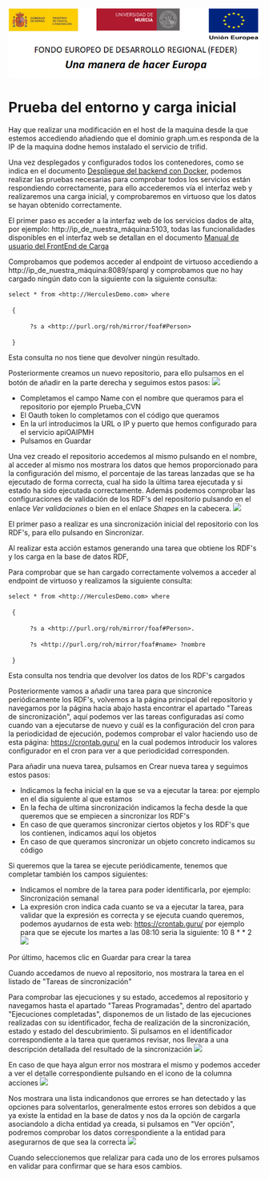 ![](.//media/CabeceraDocumentosMD.png)

# Prueba del entorno y carga inicial

Hay que realizar una modificación en el host de la maquina desde la que estemos accediendo añadiendo que el dominio graph.um.es responda de la IP de la maquina dodne hemos instalado el servicio de trifid.

Una vez desplegados y configurados todos los contenedores, como se indica en el documento [Despliegue del backend con Docker](https://github.com/HerculesCRUE/GnossDeustoBackend/tree/master/docker-images), podemos realizar las pruebas necesarias para comprobar todos los servicios están respondiendo correctamente, para ello accederemos vía el interfaz web y realizaremos una carga inicial, y comprobaremos en virtuoso que los datos se hayan obtenido correctamente. 

El primer paso es acceder a la interfaz web de los servicios dados de alta, por ejemplo: http://ip_de_nuestra_máquina:5103, todas las funcionalidades disponibles en el interfaz web se detallan en el documento [Manual de usuario del FrontEnd de Carga](https://github.com/HerculesCRUE/GnossDeustoBackend/blob/master/FrontEndCarga/Manual%20de%20usuario.md#administraci%C3%B3n-de-p%C3%A1ginas)


Comprobamos que podemos acceder al endpoint de virtuoso accediendo a http://ip_de_nuestra_máquina:8089/sparql y comprobamos que no hay cargado ningún dato con la siguiente con la siguiente consulta:
```
select * from <http://HerculesDemo.com> where

 {

      ?s a <http://purl.org/roh/mirror/foaf#Person>

 }
```

Esta consulta no nos tiene que devolver ningún resultado.

Posteriormente creamos un nuevo repositorio, para ello pulsamos en el botón de añadir en la parte derecha y seguimos estos pasos:
![](https://github.com/HerculesCRUE/GnossDeustoBackend/tree/master/Docs/media/crear_repositorio.png)

* Completamos el campo Name con el nombre que queramos para el repositorio por ejemplo Prueba_CVN
* El Oauth token lo completamos con el código que queramos
* En la url introducimos la URL o IP y puerto que hemos configurado para el servicio apiOAIPMH
* Pulsamos en Guardar

Una vez creado el repositorio accedemos al mismo pulsando en el nombre, al acceder al mismo nos mostrara los datos que hemos proporcionado para la configuración del mismo, el porcentaje de las tareas lanzadas que se ha ejecutado de forma correcta, cual ha sido la última tarea ejecutada y si estado ha sido ejecutada correctamente. Además podemos comprobar las configuraciones de validación de los RDF's del repositorio pulsando en el enlace *Ver validaciones* o bien en el enlace *Shapes* en la cabecera.
![](https://github.com/HerculesCRUE/GnossDeustoBackend/tree/master/Docs/media/repositorio.png)

El primer paso a realizar es una sincronización inicial del repositorio con los RDF's, para ello pulsando en Sincronizar.

Al realizar esta acción estamos generando una tarea que obtiene los RDF's y los carga en la base de datos RDF, 

Para comprobar que se han cargado correctamente volvemos a acceder al endpoint de virtuoso y realizamos la siguiente consulta:
```
select * from <http://HerculesDemo.com> where

 {

      ?s a <http://purl.org/roh/mirror/foaf#Person>.

      ?s <http://purl.org/roh/mirror/foaf#name> ?nombre

 }
```

Esta consulta nos tendria que devolver los datos de los RDF's cargados

Posteriormente vamos a añadir una tarea para que sincronice periódicamente los RDF's, volvemos a la página principal del repositorio y navegamos por la página hacia abajo hasta encontrar el apartado "Tareas de sincronización", aquí podemos ver las tareas configuradas así como cuando van a ejecutarse de nuevo y cuál es la configuración del cron para la periodicidad de ejecución, podemos comprobar el valor haciendo uso de esta página: https://crontab.guru/ en la cual podemos introducir los valores configurador en el cron para ver a que periodicidad corresponden.


Para añadir una nueva tarea, pulsamos en Crear nueva tarea y seguimos estos pasos:

* Indicamos la fecha inicial en la que se va a ejecutar la tarea: por ejemplo en el dia siguiente al que estamos
* En la fecha de ultima sincronización indicamos la fecha desde la que queremos que se empiecen a sincronizar los RDF's
* En caso de que queramos sincronizar ciertos objetos y los RDF's que los contienen, indicamos aquí los objetos
* En caso de que queramos sincronizar un objeto concreto indicamos su código

Si queremos que la tarea se ejecute periódicamente, tenemos que completar también los campos siguientes:
* Indicamos el nombre de la tarea para poder identificarla, por ejemplo: Sincronización semanal
* La expresión cron indica cada cuanto se va a ejecutar la tarea, para validar que la expresión es correcta y se ejecuta cuando queremos, podemos ayudarnos de esta web: https://crontab.guru/ por ejemplo para que se ejecute los martes a las 08:10 seria la siguiente: 10 8 * * 2
![](https://github.com/HerculesCRUE/GnossDeustoBackend/tree/master/Docs/media/crear_tarea.png)

Por último, hacemos clic en Guardar para crear la tarea

Cuando accedamos de nuevo al repositorio, nos mostrara la tarea en el listado de "Tareas de sincronización"

Para comprobar las ejecuciones y su estado, accedemos al repositorio y navegamos hasta el apartado "Tareas Programadas", dentro del apartado "Ejecuciones completadas", disponemos de un listado de las ejecuciones realizadas con su identificador, fecha de realización de la sincronización, estado y estado del descubrimiento. Si pulsamos en el identificador correspondiente a la tarea que queramos revisar, nos llevara a una descripción detallada del resultado de la sincronización
![](https://github.com/HerculesCRUE/GnossDeustoBackend/tree/master/Docs/media/tareas_programadas.png)

En caso de que haya algun error nos mostrara el mismo y podemos acceder a ver el detalle correspondiente pulsando en el icono de la columna acciones
![](https://github.com/HerculesCRUE/GnossDeustoBackend/tree/master/Docs/media/detalle_tarea.png)

Nos mostrara una lista indicandonos que errores se han detectado y las opciones para solventarlos, generalmente estos errores son debidos a que ya existe la entidad en la base de datos y nos da la opción de cargarla asociandolo a dicha entidad ya creada, si pulsamos en "Ver opción", podremos comprobar los datos correspondiente a la entidad para asegurarnos de que sea la correcta
![](https://github.com/HerculesCRUE/GnossDeustoBackend/tree/master/Docs/media/detalle_errores.png)

Cuando seleccionemos que relalizar para cada uno de los errores pulsamos en validar para confirmar que se hara esos cambios.
